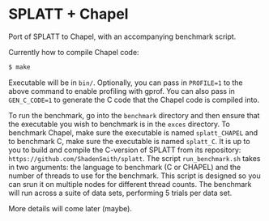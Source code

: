 # SPLATT + Chapel

Port of SPLATT to Chapel, with an accompanying benchmark script.

Currently how to compile Chapel code:

```bash
$ make
```

Executable will be in `bin/`. Optionally, you can pass in `PROFILE=1` to the
above command to enable profiling with gprof. You can also pass in `GEN_C_CODE=1`
to generate the C code that the Chapel code is compiled into.

To run the benchmark, go into the `benchmark` directory and then ensure that
the executable you wish to benchmark is in the `exces` directory. To benchmark
Chapel, make sure the executable is named `splatt_CHAPEL` and to benchmark C,
make sure the executable is named `splatt_C`. It is up to you to build and compile
the C-version of SPLATT from its repository: `https://github.com/ShadenSmith/splatt`.
The script `run_benchmark.sh` takes in two arguments: the language to benchmark
(C or CHAPEL) and the number of threads to use for the benchmark. This script is
designed so you can srun it on multiple nodes for different thread counts. The
benchmark will run across a suite of data sets, performing 5 trials per data set.

More details will come later (maybe).
